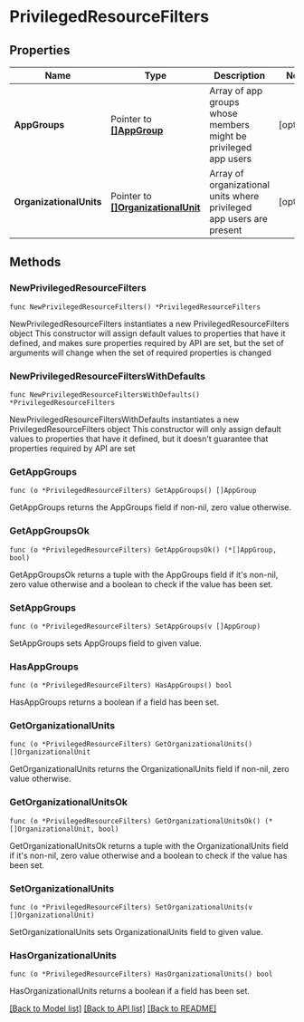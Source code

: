 # PrivilegedResourceFilters

## Properties

Name | Type | Description | Notes
------------ | ------------- | ------------- | -------------
**AppGroups** | Pointer to [**[]AppGroup**](AppGroup.md) | Array of app groups whose members might be privileged app users | [optional] 
**OrganizationalUnits** | Pointer to [**[]OrganizationalUnit**](OrganizationalUnit.md) | Array of organizational units where privileged app users are present | [optional] 

## Methods

### NewPrivilegedResourceFilters

`func NewPrivilegedResourceFilters() *PrivilegedResourceFilters`

NewPrivilegedResourceFilters instantiates a new PrivilegedResourceFilters object
This constructor will assign default values to properties that have it defined,
and makes sure properties required by API are set, but the set of arguments
will change when the set of required properties is changed

### NewPrivilegedResourceFiltersWithDefaults

`func NewPrivilegedResourceFiltersWithDefaults() *PrivilegedResourceFilters`

NewPrivilegedResourceFiltersWithDefaults instantiates a new PrivilegedResourceFilters object
This constructor will only assign default values to properties that have it defined,
but it doesn't guarantee that properties required by API are set

### GetAppGroups

`func (o *PrivilegedResourceFilters) GetAppGroups() []AppGroup`

GetAppGroups returns the AppGroups field if non-nil, zero value otherwise.

### GetAppGroupsOk

`func (o *PrivilegedResourceFilters) GetAppGroupsOk() (*[]AppGroup, bool)`

GetAppGroupsOk returns a tuple with the AppGroups field if it's non-nil, zero value otherwise
and a boolean to check if the value has been set.

### SetAppGroups

`func (o *PrivilegedResourceFilters) SetAppGroups(v []AppGroup)`

SetAppGroups sets AppGroups field to given value.

### HasAppGroups

`func (o *PrivilegedResourceFilters) HasAppGroups() bool`

HasAppGroups returns a boolean if a field has been set.

### GetOrganizationalUnits

`func (o *PrivilegedResourceFilters) GetOrganizationalUnits() []OrganizationalUnit`

GetOrganizationalUnits returns the OrganizationalUnits field if non-nil, zero value otherwise.

### GetOrganizationalUnitsOk

`func (o *PrivilegedResourceFilters) GetOrganizationalUnitsOk() (*[]OrganizationalUnit, bool)`

GetOrganizationalUnitsOk returns a tuple with the OrganizationalUnits field if it's non-nil, zero value otherwise
and a boolean to check if the value has been set.

### SetOrganizationalUnits

`func (o *PrivilegedResourceFilters) SetOrganizationalUnits(v []OrganizationalUnit)`

SetOrganizationalUnits sets OrganizationalUnits field to given value.

### HasOrganizationalUnits

`func (o *PrivilegedResourceFilters) HasOrganizationalUnits() bool`

HasOrganizationalUnits returns a boolean if a field has been set.


[[Back to Model list]](../README.md#documentation-for-models) [[Back to API list]](../README.md#documentation-for-api-endpoints) [[Back to README]](../README.md)


